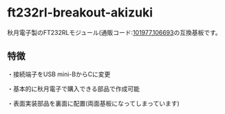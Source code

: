 # ft232rl-breakout-akizuki

秋月電子製のFT232RLモジュール(通販コード:[101977](https://akizukidenshi.com/catalog/g/g101977/),[106693](https://akizukidenshi.com/catalog/g/g106693/)の互換基板です。

## 特徴
・接続端子をUSB mini-BからCに変更

・基本的に秋月電子で購入できる部品で作成可能

・表面実装部品を裏面に配置(両面基板になってしまっています)
